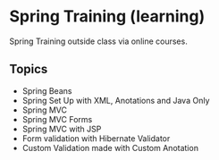 # Spring Training (learning)  
Spring Training outside class via online courses.
## Topics
* Spring Beans
* Spring Set Up with XML, Anotations and Java Only
* Spring MVC
* Spring MVC Forms
* Spring MVC with JSP
* Form validation with Hibernate Validator
* Custom Validation made with Custom Anotation
